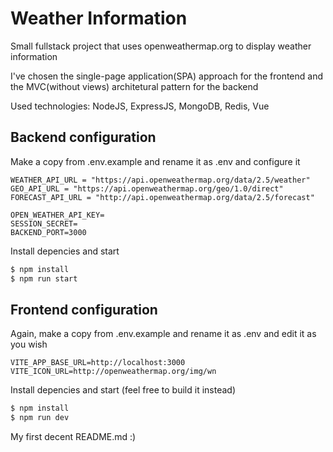 # Weather Information

Small fullstack project that uses openweathermap.org to display weather information

I've chosen the single-page application(SPA) approach for the frontend and the MVC(without views) architetural pattern for the backend

Used technologies: NodeJS, ExpressJS, MongoDB, Redis, Vue

## Backend configuration

Make a copy from .env.example and rename it as .env and configure it
```
WEATHER_API_URL = "https://api.openweathermap.org/data/2.5/weather"
GEO_API_URL = "https://api.openweathermap.org/geo/1.0/direct"
FORECAST_API_URL = "http://api.openweathermap.org/data/2.5/forecast"

OPEN_WEATHER_API_KEY=
SESSION_SECRET=
BACKEND_PORT=3000
```

Install depencies and start
```bash
$ npm install
$ npm run start
```

## Frontend configuration

Again, make a copy from .env.example and rename it as .env and edit it as you wish
```
VITE_APP_BASE_URL=http://localhost:3000
VITE_ICON_URL=http://openweathermap.org/img/wn
```

Install depencies and start (feel free to build it instead)
```bash
$ npm install
$ npm run dev
```

My first decent README.md :)
